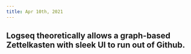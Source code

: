 ```yaml
---
title: Apr 10th, 2021
---
```


## Logseq theoretically allows a graph-based Zettelkasten with sleek UI to run out of Github.
